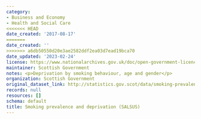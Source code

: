```yaml
---
category:
- Business and Economy
- Health and Social Care
<<<<<<< HEAD
date_created: '2017-08-17'
=======
date_created: ''
>>>>>>> a6db50550d20e3ae2582ddf2ea03d7ead19bca70
date_updated: '2023-02-24'
license: https://www.nationalarchives.gov.uk/doc/open-government-licence/version/3/
maintainer: Scottish Government
notes: <p>Deprivation by smoking behaviour, age and gender</p>
organization: Scottish Government
original_dataset_link: http://statistics.gov.scot/data/smoking-prevalence-and-deprivation-salsus
records: null
resources: []
schema: default
title: Smoking prevalence and deprivation (SALSUS)
---
```

